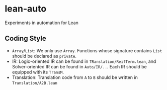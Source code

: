 # lean-auto
Experiments in automation for Lean

## Coding Style
* ``Array``/``List``: We only use ``Array``. Functions whose signature contains ``List`` should be declared as ``private``.
* IR: Logic-oriented IR can be found in ```TRanslation/ReifTerm.lean```, and Solver-oriented IR can be found in ```Auto/IR/..```. Each IR should be equipped with its ``TransM``.
* Translation: Translation code from ``A`` to ``B`` should be written in ```Translation/A2B.lean```